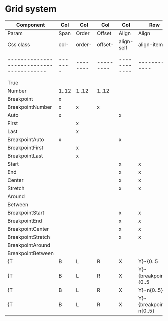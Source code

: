 ﻿# Grid system

| Component                              | Col   | Col    | Col     | Col        | Row         | Row             | Row             | Row        | Utils  | Utils   |
|----------------------------------------|-------|--------|---------|------------|-------------|-----------------|-----------------|------------|--------|---------|
| Param                                  | Span  | Order  | Offset  | Align      | Align       | Justify         | Fluid           | NoGutters  | Margin | Padding |
| Css class                              | col-  | order- | offset- | align-self | align-items | justify-content | container-fluid | no-gutters | m      | p       |
|----------------------------------------|-------|--------|---------|------------|-------------|-----------------|-----------------|------------|--------|---------|
| True                                   |       |        |         |            |             |                 | x               | x          |        |         |
| Number                                 | 1..12 | 1..12  | 1..12   |            |             |                 |                 |            |        |         |
| Breakpoint                             | x     |        |         |            |             |                 |                 |            |        |         |
| BreakpointNumber                       | x     | x      | x       |            |             |                 |                 |            |        |         |
| Auto                                   | x     |        |         | x          |             |                 |                 |            |        |         |
| First                                  |       | x      |         |            |             |                 |                 |            |        |         |
| Last                                   |       | x      |         |            |             |                 |                 |            |        |         |
| BreakpointAuto                         | x     |        |         | x          |             |                 |                 |            |        |         |
| BreakpointFirst                        |       | x      |         |            |             |                 |                 |            |        |         |
| BreakpointLast                         |       | x      |         |            |             |                 |                 |            |        |         |
| Start                                  |       |        |         | x          | x           | x               |                 |            |        |         |
| End                                    |       |        |         | x          | x           | x               |                 |            |        |         |
| Center                                 |       |        |         | x          | x           | x               |                 |            |        |         |
| Stretch                                |       |        |         | x          | x           |                 |                 |            |        |         |
| Around                                 |       |        |         |            |             | x               |                 |            |        |         |
| Between                                |       |        |         |            |             | x               |                 |            |        |         |
| BreakpointStart                        |       |        |         | x          | x           | x               |                 |            |        |         |
| BreakpointEnd                          |       |        |         | x          | x           | x               |                 |            |        |         |
| BreakpointCenter                       |       |        |         | x          | x           | x               |                 |            |        |         |
| BreakpointStretch                      |       |        |         | x          | x           |                 |                 |            |        |         |
| BreakpointAround                       |       |        |         |            |             | x               |                 |            |        |         |
| BreakpointBetween                      |       |        |         |            |             | x               |                 |            |        |         |
| {T|B|L|R|X|Y}-{0..5|auto}              |       |        |         |            |             |                 |                 |            | x      | x       |
| {T|B|L|R|X|Y}-{breakpoint}-{0..5|auto} |       |        |         |            |             |                 |                 |            | x      | x       |
| {T|B|L|R|X|Y}-n{0..5}                  |       |        |         |            |             |                 |                 |            | x      | x       |
| {T|B|L|R|X|Y}-{breakpoint}-n{0..5}     |       |        |         |            |             |                 |                 |            | x      | x       |